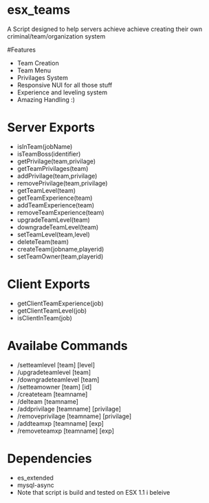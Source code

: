 # esx_teams
A Script designed to help servers achieve achieve creating their own criminal/team/organization system

#Features

* Team Creation
* Team Menu
* Privilages System
* Responsive NUI for all those stuff
* Experience and leveling system
* Amazing Handling :)

# Server Exports 

* isInTeam(jobName)
* isTeamBoss(identifier)
* getPrivilage(team,privilage)
* getTeamPrivilages(team)
* addPrivilage(team,privilage)
* removePrivilage(team,privilage)
* getTeamLevel(team)
* getTeamExperience(team)
* addTeamExperience(team)
* removeTeamExperience(team)
* upgradeTeamLevel(team)
* downgradeTeamLevel(team)
* setTeamLevel(team,level)
* deleteTeam(team)
* createTeam(jobname,playerid)
* setTeamOwner(team,playerid)

# Client Exports

* getClientTeamExperience(job)
* getClientTeamLevel(job)
* isClientInTeam(job)

# Availabe Commands
* /setteamlevel [team] [level]
* /upgradeteamlevel [team]
* /downgradeteamlevel [team]
* /setteamowner [team] [id]
* /createteam [teamname]
* /delteam [teamname]
* /addprivilage [teamname] [privilage]
* /removeprivilage [teamname] [privilage]
* /addteamxp [teamname] [exp]
* /removeteamxp [teamname] [exp]

# Dependencies 
* es_extended
* mysql-async
* Note that script is build and tested on ESX 1.1 i beleive
